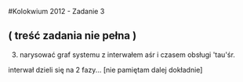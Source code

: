 #Kolokwium 2012 - Zadanie 3 

## ( treść zadania nie pełna )

3. narysować graf systemu z interwałem aśr i czasem obsługi 'tau'śr.

interwał dzieli się na 2 fazy... [nie pamiętam dalej dokładnie]
